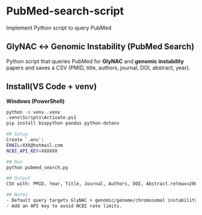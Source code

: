 # PubMed-search-script
Implement Python script to query PubMed

## GlyNAC ↔ Genomic Instability (PubMed Search)
Python script that queries PubMed for **GlyNAC** and **genomic instability** papers and saves a CSV (PMID, title, authors, journal, DOI, abstract, year).

## Install(VS Code + venv)
**Windows (PowerShell)**
```bash
python -m venv .venv
.venv\Scripts\Activate.ps1
pip install biopython pandas python-dotenv

## Setup
Create `.env`:
EMAIL=XXX@hotmail.com
NCBI_API_KEY=XXXXXX

## Run
python pubmed_search.py

## Output
CSV with: PMID, Year, Title, Journal, Authors, DOI, Abstract.retmax=200

## Notes
- Default query targets GlyNAC + genomic/genome/chromosomal instability and DNA damage terms.
- Add an API key to avoid NCBI rate limits.
